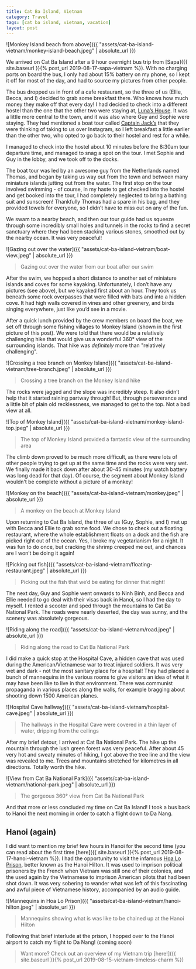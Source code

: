 ```yaml
---
title: Cat Ba Island, Vietnam
category: Travel
tags: [cat ba island, vietnam, vacation]
layout: post
---
```


![Monkey Island beach from above]({{ "assets/cat-ba-island-vietnam/monkey-island-beach.jpeg" | absolute_url }})

We arrived on Cat Ba Island after a 9 hour overnight bus trip from [Sapa]({{ site.baseurl }}{% post_url 2019-08-17-sapa-vietnam %}). With no charging ports on board the bus, I only had about 15% battery on my phone, so I kept it off for most of the day, and had to source my pictures from other people.<!--more-->

The bus dropped us in front of a cafe restaurant, so the three of us (Ellie, Becca, and I) decided to grab some breakfast there. Who knows how much money they make off that every day! I had decided to check into a different hostel than the one that the other two were staying at, [Luna’s House](https://www.tripadvisor.ca/Hotel_Review-g737051-d14948114-Reviews-Luna_s_House-Cat_Ba.html?m=19905). It was a little more central to the town, and it was also where Guy and Sophie were staying. They had mentioned a boat tour called [Captain Jack’s](https://www.tripadvisor.ca/Attraction_Review-g737051-d15132208-Reviews-Captain_Jacks_Ha_Long_Tours-Cat_Ba.html?m=19905) that they were thinking of taking to us over Instagram, so I left breakfast a little earlier than the other two, who opted to go back to their hostel and rest for a while.

I managed to check into the hostel about 10 minutes before the 8:30am tour departure time, and managed to snag a spot on the tour. I met Sophie and Guy in the lobby, and we took off to the docks.

The boat tour was led by an awesome guy from the Netherlands named Thomas, and began by taking us way out from the town and between many miniature islands jutting out from the water. The first stop on the tour involved swimming - of course, in my haste to get checked into the hostel and get booked into the tour, I had completely neglected to bring a bathing suit and sunscreen! Thankfully Thomas had a spare in his bag, and they provided towels for everyone, so I didn’t have to miss out on any of the fun.

We swam to a nearby beach, and then our tour guide had us squeeze through some incredibly small holes and tunnels in the rocks to find a secret sanctuary where they had been stacking various stones, smoothed out by the nearby ocean. It was very peaceful!

![Gazing out over the water]({{ "assets/cat-ba-island-vietnam/boat-view.jpeg" | absolute_url }})
> Gazing out over the water from our boat after our swim

After the swim, we hopped a short distance to another set of miniature islands and coves for some kayaking. Unfortunately, I don’t have any pictures (see above), but we kayaked first about an hour. They took us beneath some rock overpasses that were filled with bats and into a hidden cove. It had high walls covered in vines and other greenery, and birds singing everywhere, just like you’d see in a movie.

After a quick lunch provided by the crew members on board the boat, we set off through some fishing villages to Monkey Island (shown in the first picture of this post). We were told that there would be a relatively challenging hike that would give us a wonderful 360° view of the surrounding islands. That hike was *definitely* more than "relatively challenging".

![Crossing a tree branch on Monkey Island]({{ "assets/cat-ba-island-vietnam/tree-branch.jpeg" | absolute_url }})
> Crossing a tree branch on the Monkey Island hike

The rocks were jagged and the slope was incredibly steep. It also didn’t help that it started raining partway through! But, through perseverance and a little bit of plain old recklessness, we managed to get to the top. Not a bad view at all.

![Top of Monkey Island]({{ "assets/cat-ba-island-vietnam/monkey-island-top.jpeg" | absolute_url }})
> The top of Monkey Island provided a fantastic view of the surrounding area

The climb down proved to be much more difficult, as there were lots of other people trying to get up at the same time and the rocks were very wet. We finally made it back down after about 30-45 minutes (my watch battery was long dead for that day). Of course, the segment about Monkey Island wouldn’t be complete without a picture of a monkey!

![Monkey on the beach]({{ "assets/cat-ba-island-vietnam/monkey.jpeg" | absolute_url }})
> A monkey on the beach at Monkey Island

Upon returning to Cat Ba Island, the three of us (Guy, Sophie, and I) met up with Becca and Ellie to grab some food. We chose to check out a floating restaurant, where the whole establishment floats on a dock and the fish are picked right out of the ocean. Yes, I broke my vegetarianism for a night. It was fun to do once, but cracking the shrimp creeped me out, and chances are I won’t be doing it again!

![Picking out fish]({{ "assets/cat-ba-island-vietnam/floating-restaurant.jpeg" | absolute_url }})
> Picking out the fish that we’d be eating for dinner that night!

The next day, Guy and Sophie went onwards to Ninh Binh, and Becca and Ellie needed to go deal with their visas back in Hanoi, so I had the day to myself. I rented a scooter and sped through the mountains to Cat Ba National Park. The roads were nearly deserted, the day was sunny, and the scenery was absolutely gorgeous.

![Riding along the road]({{ "assets/cat-ba-island-vietnam/road.jpeg" | absolute_url }})
> Riding along the road to Cat Ba National Park

I did make a quick stop at the Hospital Cave, a hidden cave that was used during the American/Vietnamese war to treat injured soldiers. It was very wet and dark - not the most sanitary place for a hospital! They had placed a bunch of mannequins in the various rooms to give visitors an idea of what it may have been like to live in that environment. There was communist propaganda in various places along the walls, for example bragging about shooting down 1500 American planes.

![Hospital Cave hallway]({{ "assets/cat-ba-island-vietnam/hospital-cave.jpeg" | absolute_url }})
> The hallways in the Hospital Cave were covered in a thin layer of water, dripping from the ceilings

After my brief detour, I arrived at Cat Ba National Park. The hike up the mountain through the lush green forest was very peaceful. After about 45 very hot and sweaty minutes of hiking, I got above the tree line and the view was revealed to me. Trees and mountains stretched for kilometres in all directions. Totally worth the hike.

![View from Cat Ba National Park]({{ "assets/cat-ba-island-vietnam/national-park.jpeg" | absolute_url }})
> The gorgeous 360° view from Cat Ba National Park

And that more or less concluded my time on Cat Ba Island! I took a bus back to Hanoi the next morning in order to catch a flight down to Da Nang.

## Hanoi (again)
I did want to mention my brief few hours in Hanoi for the second time (you can read about the first time [here]({{ site.baseurl }}{% post_url 2019-08-17-hanoi-vietnam %}). I had the opportunity to visit the infamous [Hoa Lo Prison](http://hoalo.vn/), better known as the Hanoi Hilton. It was used to imprison political prisoners by the French when Vietnam was still one of their colonies, and the used again by the Vietnamese to imprison American pilots that had been shot down. It was very sobering to wander what was left of this fascinating and awful piece of Vietnamese history, accompanied by an audio guide.

![Mannequins in Hoa Lo Prison]({{ "assets/cat-ba-island-vietnam/hanoi-hilton.jpeg" | absolute_url }})
> Mannequins showing what is was like to be chained up at the Hanoi Hilton

Following that brief interlude at the prison, I hopped over to the Hanoi airport to catch my flight to Da Nang! (coming soon)

> Want more? Check out an overview of my Vietnam trip [here!]({{ site.baseurl }}{% post_url 2019-08-15-vietnam-timeless-charm %})